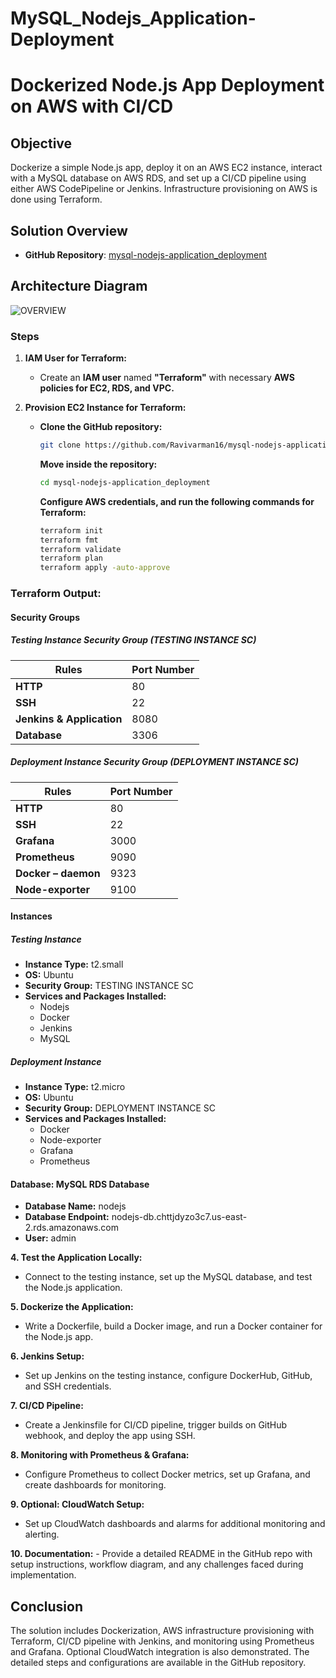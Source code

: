 # **MySQL_Nodejs_Application-Deployment**

# **Dockerized Node.js App Deployment on AWS with CI/CD**

## **Objective**
Dockerize a simple Node.js app, deploy it on an AWS EC2 instance, interact with a MySQL database on AWS RDS, and set up a CI/CD pipeline using either AWS CodePipeline or Jenkins. Infrastructure provisioning on AWS is done using Terraform.

## **Solution Overview**
- **GitHub Repository**: [mysql-nodejs-application_deployment](https://github.com/Ravivarman16/mysql-nodejs-application_deployment.git)

## **Architecture Diagram**
![OVERVIEW](https://github.com/Ravivarman16/mysql-nodejs-application_deployment/assets/129171351/8da842f3-c98d-4e62-b1ab-86767b4bf862)

### **Steps**

1. **IAM User for Terraform:**
   - Create an **IAM user** named **"Terraform"** with necessary **AWS policies for EC2, RDS, and VPC.**

2. **Provision EC2 Instance for Terraform:**
   - **Clone the GitHub repository:**
     ```bash
     git clone https://github.com/Ravivarman16/mysql-nodejs-application_deployment.git
     ```
     **Move inside the repository:**
     ```bash
     cd mysql-nodejs-application_deployment
     ```
     **Configure AWS credentials, and run the following commands for Terraform:**
     ```bash
     terraform init
     terraform fmt
     terraform validate
     terraform plan
     terraform apply -auto-approve
     ```

 ### **Terraform Output:**

 #### **Security Groups**

 ##### **Testing Instance Security Group (TESTING INSTANCE SC)**
 | **Rules**                    | **Port Number** |
 | -------------------------- | ----------- |
 | **HTTP**                       | 80          |
 | **SSH**                        | 22          |
 | **Jenkins & Application**      | 8080        |
 | **Database**                   | 3306        |

 ##### **Deployment Instance Security Group (DEPLOYMENT INSTANCE SC)**
 | **Rules**                    | **Port Number** |
 | ------------------------ | ----------- |
 | **HTTP**                     | 80          |
 | **SSH**                      | 22          |
 | **Grafana**                  | 3000        |
 | **Prometheus**               | 9090        |
 | **Docker – daemon**          | 9323        |
 | **Node-exporter**            | 9100        |

 #### **Instances**

 ##### **Testing Instance**
 - **Instance Type:** t2.small
 - **OS:** Ubuntu
 - **Security Group:** TESTING INSTANCE SC
 - **Services and Packages Installed:**
   - Nodejs
   - Docker
   - Jenkins
   - MySQL

 ##### **Deployment Instance**
 - **Instance Type:** t2.micro
 - **OS:** Ubuntu
 - **Security Group:** DEPLOYMENT INSTANCE SC
 - **Services and Packages Installed:**
   - Docker
   - Node-exporter
   - Grafana
   - Prometheus

 #### **Database: MySQL RDS Database**
 - **Database Name:** nodejs
 - **Database Endpoint:** nodejs-db.chttjdyzo3c7.us-east-2.rds.amazonaws.com
 - **User:** admin


**4. Test the Application Locally:**
   - Connect to the testing instance, set up the MySQL database, and test the Node.js application.

**5. Dockerize the Application:**
   - Write a Dockerfile, build a Docker image, and run a Docker container for the Node.js app.

**6. Jenkins Setup:**
   - Set up Jenkins on the testing instance, configure DockerHub, GitHub, and SSH credentials.

**7. CI/CD Pipeline:**
   - Create a Jenkinsfile for CI/CD pipeline, trigger builds on GitHub webhook, and deploy the app using SSH.

**8. Monitoring with Prometheus & Grafana:**
   - Configure Prometheus to collect Docker metrics, set up Grafana, and create dashboards for monitoring.

**9. Optional: CloudWatch Setup:**
   - Set up CloudWatch dashboards and alarms for additional monitoring and alerting.

**10. Documentation:**
    - Provide a detailed README in the GitHub repo with setup instructions, workflow diagram, and any challenges faced during implementation.

## **Conclusion**
The solution includes Dockerization, AWS infrastructure provisioning with Terraform, CI/CD pipeline with Jenkins, and monitoring using Prometheus and Grafana. Optional CloudWatch integration is also demonstrated. The detailed steps and configurations are available in the GitHub repository.
